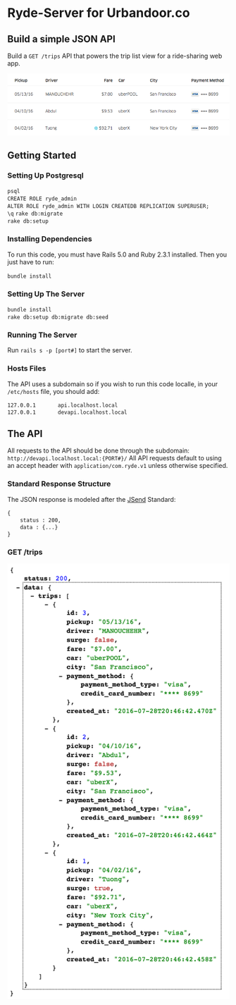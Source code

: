 # Ryde-Server for Urbandoor.co

## Build a simple JSON API

Build a `GET /trips` API that powers the trip list view for a ride-sharing web app.

![Ryde screen shot](resources/ryde.png)

## Getting Started

### Setting Up Postgresql
`psql`  
`CREATE ROLE ryde_admin`  
`ALTER ROLE ryde_admin WITH LOGIN CREATEDB REPLICATION SUPERUSER;`  
`\q`
`rake db:migrate`  
`rake db:setup`  

### Installing Dependencies

To run this code, you must have Rails 5.0 and Ruby 2.3.1 installed. Then you just have to run: 

`bundle install`

### Setting Up The Server

`bundle install`  
`rake db:setup db:migrate db:seed`  

### Running The Server
Run `rails s -p [port#]` to start the server.

### Hosts Files
The API uses a subdomain so if you wish to run this code localle, in your `/etc/hosts` file, you should add:  

```
127.0.0.1       api.localhost.local
127.0.0.1       devapi.localhost.local
```

## The API

All requests to the API should be done through the subdomain: `http://devapi.localhost.local:{PORT#}/`
All API requests default to using an accept header with `application/com.ryde.v1` unless otherwise specified.

### Standard Response Structure

The JSON response is modeled after the [JSend](https://labs.omniti.com/labs/jsend) Standard: 

```
{
    status : 200,
    data : {...}
}

```

### GET /trips

![Trips screen shot](resources/trips_json.png)
